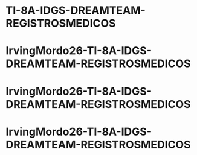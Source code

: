# TI-8A-IDGS-DREAMTEAM-REGISTROSMEDICOS
# IrvingMordo26-TI-8A-IDGS-DREAMTEAM-REGISTROSMEDICOS
# IrvingMordo26-TI-8A-IDGS-DREAMTEAM-REGISTROSMEDICOS
# IrvingMordo26-TI-8A-IDGS-DREAMTEAM-REGISTROSMEDICOS
